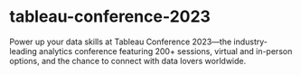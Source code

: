 # tableau-conference-2023
Power up your data skills at Tableau Conference 2023—the industry-leading analytics conference featuring 200+ sessions, virtual and in-person options, and the chance to connect with data lovers worldwide.
